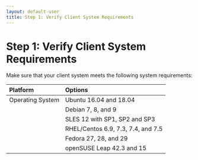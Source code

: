 ```yaml
---
layout: default-user
title: Step 1: Verify Client System Requirements
---
```


# Step 1: Verify Client System Requirements
Make sure that your client system meets the following system requirements:

| Platform         | Options                            |
|:-----------------|:-----------------------------------|
| Operating System | Ubuntu 16.04 and 18.04             |
|                  | Debian 7, 8, and 9                 |
|                  | SLES 12 with SP1, SP2 and SP3      |
|                  | RHEL/Centos 6.9, 7.3, 7.4, and 7.5 |
|                  | Fedora 27, 28, and 29              |
|                  | openSUSE Leap 42.3 and 15          |


